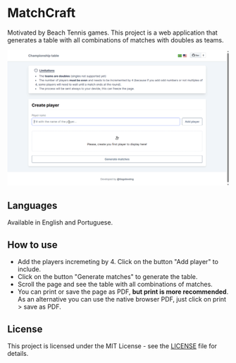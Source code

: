 # MatchCraft

Motivated by Beach Tennis games. This project is a web application that generates a table with all combinations of matches with doubles as teams.

![](docs/imgs/app.gif)

## Languages

Available in English and Portuguese.

## How to use

- Add the players incremeting by 4. Click on the button "Add player" to include.
- Click on the button "Generate matches" to generate the table.
- Scroll the page and see the table with all combinations of matches.
- You can print or save the page as PDF, **but print is more recommended**. As an alternative you can use the native browser PDF, just click on print > save as PDF.

## License

This project is licensed under the MIT License - see the [LICENSE](LICENSE) file for details.
